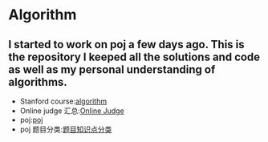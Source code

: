 # Algorithm
I started to work on poj a few days ago. This is the repository I keeped all the solutions and code as well as my personal understanding of algorithms.  
---
- Stanford course:[algorithm](https://web.stanford.edu/class/cs97si/)  
- Online judge 汇总:[Online Judge](https://www.kancloud.cn/digest/programingdesign/199000)  
- poj:[poj](http://poj.org)  
- poj 题目分类:[题目知识点分类](https://vjudge.net/article/6)
